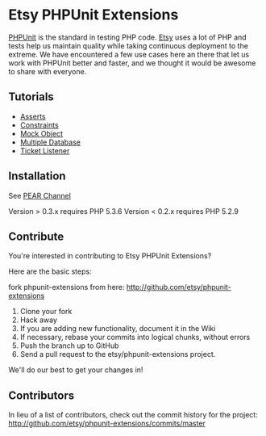 Etsy PHPUnit Extensions
=======================

[PHPUnit][phpunit] is the standard in testing PHP code. [Etsy][etsy] uses a lot of PHP and tests help us maintain quality while taking continuous deployment to the extreme.  We have encountered a few use cases here an there that let us work with PHPUnit better and faster, and we thought it would be awesome to share with everyone.

Tutorials
--------------------
* [Asserts](https://github.com/etsy/phpunit-extensions/wiki/Asserts)
* [Constraints](https://github.com/etsy/phpunit-extensions/wiki/Constraints)
* [Mock Object](https://github.com/etsy/phpunit-extensions/wiki/Mock-Object)
* [Multiple Database](https://github.com/etsy/phpunit-extensions/wiki/Multiple-Database)
* [Ticket Listener](https://github.com/etsy/phpunit-extensions/wiki/Ticket-Listener)

Installation
-------------------
See [PEAR Channel](http://etsy.github.com/phpunit-extensions)

Version > 0.3.x requires PHP 5.3.6
Version < 0.2.x requires PHP 5.2.9

Contribute
--------------------

You're interested in contributing to Etsy PHPUnit Extensions? 

Here are the basic steps:

fork phpunit-extensions from here: http://github.com/etsy/phpunit-extensions

1. Clone your fork
2. Hack away
3. If you are adding new functionality, document it in the Wiki
4. If necessary, rebase your commits into logical chunks, without errors
5. Push the branch up to GitHub
6. Send a pull request to the etsy/phpunit-extensions project.

We'll do our best to get your changes in!

[phpunit]: https://github.com/sebastianbergmann/phpunit
[etsy]: http://www.etsy.com
[blog post]: TBD


Contributors
-----------------

In lieu of a list of contributors, check out the commit history for the project: 
http://github.com/etsy/phpunit-extensions/commits/master
